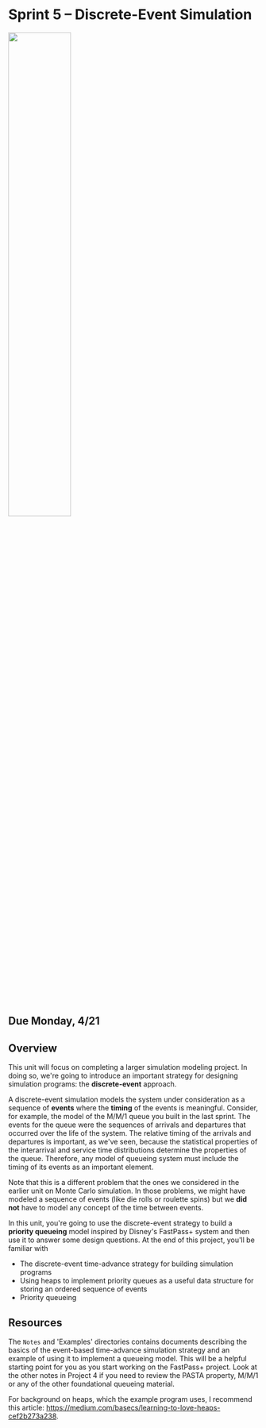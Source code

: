 # Sprint 5 &ndash; Discrete-Event Simulation

<img src="https://i.imgur.com/YXOi1NJ.png" width="50%" />

## Due Monday, 4/21

## Overview 

This unit will focus on completing a larger simulation modeling project. In doing so, we're going to introduce an important strategy for designing simulation programs:
the **discrete-event** approach.

A discrete-event simulation models the system under consideration as a sequence of **events** where the **timing** of the events is meaningful. Consider, for example, the model of the M/M/1 queue you built in the last sprint. The events for the queue were the sequences of arrivals and departures
that occurred over the life of the system. The relative timing of the arrivals and departures is important, as we've seen, because the statistical properties of the 
interarrival and service time distributions determine the properties of the queue. Therefore, any model of queueing system must include the timing of its events as an 
important element.

Note that this is a different problem that the ones we considered in the earlier unit on Monte Carlo simulation. In those problems, we might have modeled a sequence of events
(like die rolls or roulette spins) but we **did not** have to model any concept of the time between events.

In this unit, you're going to use the discrete-event strategy to build a **priority queueing** model inspired by Disney's FastPass+ system and then use it to answer some 
design questions. At the end of this project, you'll be familiar with

- The discrete-event time-advance strategy for building simulation programs
- Using heaps to implement priority queues as a useful data structure for storing an ordered sequence of events
- Priority queueing

## Resources

The `Notes` and 'Examples' directories contains documents describing the basics of the event-based time-advance simulation strategy and an example of using it to implement a queueing model. This will be a helpful starting point for you as you start working on the FastPass+ project. Look at the other notes in Project 4 if you need to review the PASTA property, M/M/1 or any of the other foundational queueing material.

For background on heaps, which the example program uses, I recommend this article: https://medium.com/basecs/learning-to-love-heaps-cef2b273a238.
